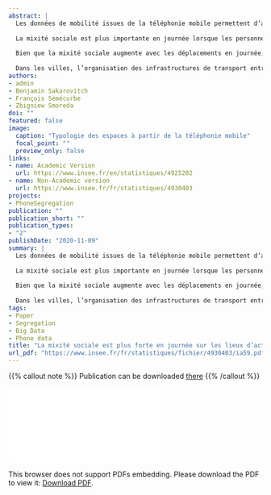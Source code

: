 ```yaml
---
abstract: |
  Les données de mobilité issues de la téléphonie mobile permettent d’analyser la mixité sociale au-delà des seuls lieux de résidence. En effet, les personnes à hauts revenus et à bas revenus se déplacent et ainsi se côtoient pendant la journée.
  
  La mixité sociale est plus importante en journée lorsque les personnes sont en dehors de leur lieu de résidence dans les agglomérations de Paris, Lyon et Marseille. La ségrégation est minimale entre 10 heures et 18 heures quand la plupart des gens ont rejoint leur lieu de travail, alors qu’elle est maximale la nuit.
  
  Bien que la mixité sociale augmente avec les déplacements en journée, les personnes à bas revenus restent majoritaires dans le nord-est de l’agglomération parisienne et les personnes à hauts revenus dans l’ouest. La différence entre le jour et la nuit est plus marquée à l’ouest qu’à l’est.
  
  Dans les villes, l’organisation des infrastructures de transport entre le centre et la périphérie facilite ou, au contraire, freine les déplacements. Les personnes à bas revenus habitent plus souvent dans les espaces où il est plus difficile de se déplacer (centre à Marseille, périphérie à Lyon et Paris).
authors:
- admin
- Benjamin Sakarovitch
- François Sémécurbe
- Zbigniew Smoreda
doi: ""
featured: false
image:
  caption: "Typologie des espaces à partir de la téléphonie mobile"
  focal_point: ""
  preview_only: false
links:
- name: Academic Version
  url: https://www.insee.fr/en/statistiques/4925202
- name: Non-Academic version
  url: https://www.insee.fr/fr/statistiques/4930403
projects:
- PhoneSegregation
publication: ""
publication_short: ""
publication_types:
- "2"
publishDate: "2020-11-09"
summary: |
  Les données de mobilité issues de la téléphonie mobile permettent d’analyser la mixité sociale au-delà des seuls lieux de résidence. En effet, les personnes à hauts revenus et à bas revenus se déplacent et ainsi se côtoient pendant la journée.
  
  La mixité sociale est plus importante en journée lorsque les personnes sont en dehors de leur lieu de résidence dans les agglomérations de Paris, Lyon et Marseille. La ségrégation est minimale entre 10 heures et 18 heures quand la plupart des gens ont rejoint leur lieu de travail, alors qu’elle est maximale la nuit.
  
  Bien que la mixité sociale augmente avec les déplacements en journée, les personnes à bas revenus restent majoritaires dans le nord-est de l’agglomération parisienne et les personnes à hauts revenus dans l’ouest. La différence entre le jour et la nuit est plus marquée à l’ouest qu’à l’est.
  
  Dans les villes, l’organisation des infrastructures de transport entre le centre et la périphérie facilite ou, au contraire, freine les déplacements. Les personnes à bas revenus habitent plus souvent dans les espaces où il est plus difficile de se déplacer (centre à Marseille, périphérie à Lyon et Paris).
tags:
- Paper
- Segregation
- Big Data
- Phone data
title: "La mixité sociale est plus forte en journée sur les lieux d’activité que pendant la nuit dans les quartiers de résidence"
url_pdf: "https://www.insee.fr/fr/statistiques/fichier/4930403/ia59.pdf"
---
```


<!------ AUTRES OPTIONS POSSIBLES
url_code: '#'
url_dataset: '#'
url_pdf: "https://www.cairn.info/revue-idees-economiques-et-sociales-2015-2-page-14.htm"
url_poster: '#'
url_project: ""
url_slides: ""
url_source: '#'
url_video: '#'
slides: example
------>

{{% callout note %}}
Publication can be downloaded [there](https://www.insee.fr/fr/statistiques/fichier/4930403/ia59.pdf)
{{% /callout %}}

<object data="/pdf/WPsegregation/ia59.pdf" type="application/pdf" width="700px" height="700px">
    <embed src="/pdf/WPsegregation/ia59.pdf">
        <p>This browser does not support PDFs embedding. Please download the PDF to view it: <a href="https://www.insee.fr/fr/statistiques/fichier/4930403/ia59.pdf">Download PDF</a>.</p>
    </embed>
</object>



<!----
Supplementary notes can be added here, including [code and math](https://sourcethemes.com/academic/docs/writing-markdown-latex/).
------>
